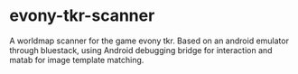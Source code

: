 # evony-tkr-scanner
A worldmap scanner for the game evony tkr. Based on an android emulator through bluestack, using Android debugging bridge for interaction and matab for image template matching.
